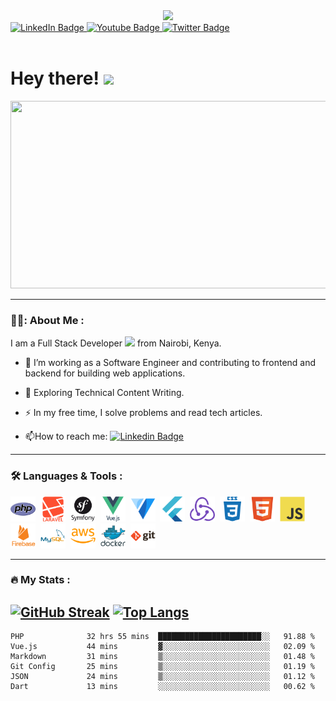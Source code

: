 <div id="header" align="center">
  <img src="https://media.giphy.com/media/gjrYDwbjnK8x36xZIO/giphy.gif" width="100"/>
</div>
<div id="badges">
  <a href="#">
    <img src="https://img.shields.io/badge/LinkedIn-blue?style=for-the-badge&logo=linkedin&logoColor=white" alt="LinkedIn Badge"/>
  </a>
  <a href="#">
    <img src="https://img.shields.io/badge/YouTube-red?style=for-the-badge&logo=youtube&logoColor=white" alt="Youtube Badge"/>
  </a>
  <a href="#">
    <img src="https://img.shields.io/badge/Twitter-blue?style=for-the-badge&logo=twitter&logoColor=white" alt="Twitter Badge"/>
  </a>
</div>
<img src="https://komarev.com/ghpvc/?username=maina-david&style=flat-square&color=blue" alt=""/>
<h1>
  Hey there!
  <img src="https://media.giphy.com/media/hvRJCLFzcasrR4ia7z/giphy.gif" width="30px"/>
</h1>
<div align="center">
  <img src="https://media.giphy.com/media/dWesBcTLavkZuG35MI/giphy.gif" width="600" height="300"/>
</div>

---

### 👨‍💻: About Me :
I am a Full Stack Developer <img src="https://media.giphy.com/media/WUlplcMpOCEmTGBtBW/giphy.gif" width="30"> from Nairobi, Kenya.

- :telescope: I’m working as a Software Engineer and contributing to frontend and backend for building web applications.

- :seedling: Exploring Technical Content Writing.

- :zap: In my free time, I solve problems and read tech articles.

- :mailbox:How to reach me: [![Linkedin Badge](https://img.shields.io/badge/LinkedIn-blue?style=flat&logo=Linkedin&logoColor=white)](https://www.linkedin.com/in/david-w-maina)

---

### :hammer_and_wrench: Languages & Tools :
<div>
  <img src="https://github.com/devicons/devicon/blob/master/icons/php/php-original.svg" title="PHP" alt="PHP" width="40" height="40"/>&nbsp;
  <img src="https://github.com/devicons/devicon/blob/master/icons/laravel/laravel-plain-wordmark.svg" title="Laravel" alt="Laravel" width="40" height="40"/>&nbsp;
  <img src="https://github.com/devicons/devicon/blob/master/icons/symfony/symfony-original-wordmark.svg" title="Symphony" alt="Symphony" width="40" height="40"/>&nbsp;
  <img src="https://github.com/devicons/devicon/blob/master/icons/vuejs/vuejs-original-wordmark.svg" title="Vue js" alt="Vue js" width="40" height="40"/>&nbsp;
    <img src="https://github.com/devicons/devicon/blob/master/icons/vuetify/vuetify-original.svg" title="Vuetify" alt="Vuetify" width="40" height="40"/>&nbsp;
  <img src="https://github.com/devicons/devicon/blob/master/icons/flutter/flutter-original.svg" title="Flutter" alt="Flutter" width="40" height="40"/>&nbsp;
  <img src="https://github.com/devicons/devicon/blob/master/icons/redux/redux-original.svg" title="Redux" alt="Redux " width="40" height="40"/>&nbsp;
  <img src="https://github.com/devicons/devicon/blob/master/icons/css3/css3-plain-wordmark.svg"  title="CSS3" alt="CSS" width="40" height="40"/>&nbsp;
  <img src="https://github.com/devicons/devicon/blob/master/icons/html5/html5-original.svg" title="HTML5" alt="HTML" width="40" height="40"/>&nbsp;
  <img src="https://github.com/devicons/devicon/blob/master/icons/javascript/javascript-original.svg" title="JavaScript" alt="JavaScript" width="40" height="40"/>&nbsp;
  <img src="https://github.com/devicons/devicon/blob/master/icons/firebase/firebase-plain-wordmark.svg" title="Firebase" alt="Firebase" width="40" height="40"/>&nbsp;
  <img src="https://github.com/devicons/devicon/blob/master/icons/mysql/mysql-original-wordmark.svg" title="MySQL"  alt="MySQL" width="40" height="40"/>&nbsp;
  <img src="https://github.com/devicons/devicon/blob/master/icons/amazonwebservices/amazonwebservices-plain-wordmark.svg" title="AWS" alt="AWS" width="40" height="40"/>&nbsp;
    <img src="https://github.com/devicons/devicon/blob/master/icons/docker/docker-original-wordmark.svg" title="Docker" alt="Docker" width="40" height="40"/>&nbsp;
  <img src="https://github.com/devicons/devicon/blob/master/icons/git/git-original-wordmark.svg" title="Git" **alt="Git" width="40" height="40"/>
</div>

---

### :fire: My Stats :
[![GitHub Streak](https://github-readme-streak-stats.herokuapp.com?user=maina-david&theme=radical)](https://git.io/streak-stats)
[![Top Langs](https://github-readme-stats.vercel.app/api/top-langs/?username=maina-david)](https://github.com/anuraghazra/github-readme-stats)
---

<!--START_SECTION:waka-->

```text
PHP              32 hrs 55 mins  ███████████████████████░░   91.88 %
Vue.js           44 mins         ▓░░░░░░░░░░░░░░░░░░░░░░░░   02.09 %
Markdown         31 mins         ▒░░░░░░░░░░░░░░░░░░░░░░░░   01.48 %
Git Config       25 mins         ▒░░░░░░░░░░░░░░░░░░░░░░░░   01.19 %
JSON             24 mins         ▒░░░░░░░░░░░░░░░░░░░░░░░░   01.12 %
Dart             13 mins         ░░░░░░░░░░░░░░░░░░░░░░░░░   00.62 %
```

<!--END_SECTION:waka-->
